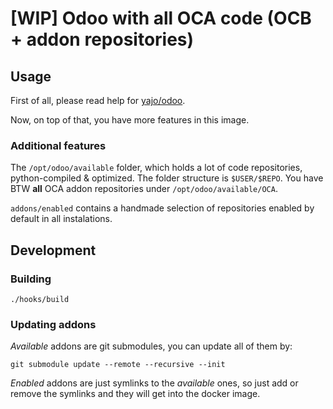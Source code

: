 # [WIP] Odoo with all OCA code (OCB + addon repositories)

## Usage

First of all, please read help for
[yajo/odoo](https://hub.docker.com/r/yajo/odoo/).

Now, on top of that, you have more features in this image.

### Additional features

The `/opt/odoo/available` folder, which holds a lot of code repositories,
python-compiled & optimized. The folder structure is `$USER/$REPO`. You have
BTW **all** OCA addon repositories under `/opt/odoo/available/OCA`.

`addons/enabled` contains a handmade selection of repositories enabled
by default in all instalations.

## Development

### Building

    ./hooks/build

### Updating addons

*Available* addons are git submodules, you can update all of them by:

    git submodule update --remote --recursive --init

*Enabled* addons are just symlinks to the *available* ones, so just add or
remove the symlinks and they will get into the docker image.

[Tecnativa]: https://www.tecnativa.com
